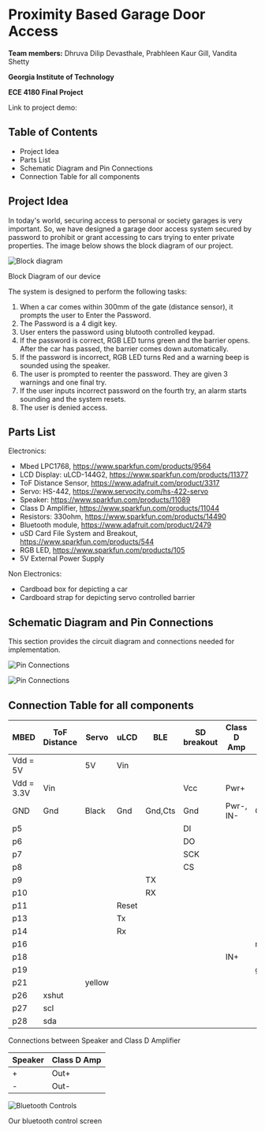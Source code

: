 # Proximity Based Garage Door Access
**Team members:** Dhruva Dilip Devasthale, Prabhleen Kaur Gill, Vandita Shetty

**Georgia Institute of Technology**

**ECE 4180 Final Project**

Link to project demo: 

## Table of Contents
* Project Idea
* Parts List
* Schematic Diagram and Pin Connections
* Connection Table for all components
 


## Project Idea

In today's world, securing access to personal or society garages is very important. So, we have designed a garage door access system secured by password to prohibit or grant accessing to cars trying to enter private properties. 
The image below shows the block diagram of our project.

![Block diagram](https://github.com/vshetty33/ECE4180-final-project/blob/main/Mbed_Block_Diagram%20(1).jpg)

Block Diagram of our device

The system is designed to perform the following tasks:

1. When a car comes within 300mm of the gate (distance sensor), it prompts the user to Enter the Password.
2. The Password is a 4 digit key.
3. User enters the password using blutooth controlled keypad.
4. If the password is correct, RGB LED turns green and the barrier opens. After the car has passed, the barrier comes down automatically.
5. If the password is incorrect, RGB LED turns Red and a warning beep is sounded using the speaker.
6. The user is prompted to reenter the password. They are given 3 warnings and one final try.
7. If the user inputs incorrect password on the fourth try, an alarm starts sounding and the system resets.
8. The user is denied access.

## Parts List

Electronics:

* Mbed LPC1768, https://www.sparkfun.com/products/9564
* LCD Display: uLCD-144G2, https://www.sparkfun.com/products/11377
* ToF Distance Sensor, https://www.adafruit.com/product/3317
* Servo: HS-442, https://www.servocity.com/hs-422-servo
* Speaker: https://www.sparkfun.com/products/11089
* Class D Amplifier, https://www.sparkfun.com/products/11044
* Resistors: 330ohm, https://www.sparkfun.com/products/14490
* Bluetooth module, https://www.adafruit.com/product/2479
* uSD Card File System and Breakout, https://www.sparkfun.com/products/544
* RGB LED, https://www.sparkfun.com/products/105
* 5V External Power Supply
 

Non Electronics: 

* Cardboad box for depicting a car
* Cardboard strap for depicting servo controlled barrier

## Schematic Diagram and Pin Connections
This section provides the circuit diagram and connections needed for implementation.

![Pin Connections](https://github.com/vshetty33/ECE4180-final-project/blob/main/PinConnection.jpeg)

![Pin Connections](https://github.com/vshetty33/ECE4180-final-project/blob/main/PInConnection1.jpeg)

## Connection Table for all components

| MBED | ToF Distance | Servo | uLCD | BLE | SD breakout | Class D Amp | RGB LED |
| ---- | ------------ | ---- | --- | ----------- | ----- | ----------- | ------- |
| Vdd = 5V | | 5V | Vin | | |
| Vdd = 3.3V | Vin | | | | Vcc | Pwr+ | 
| GND | Gnd | Black | Gnd | Gnd,Cts | Gnd | Pwr-, IN- | Gnd |
| p5 | | | | | DI |
| p6 | | | | | DO |
| p7 | | | | | SCK |
| p8 | | | | | CS |
| p9 | | | | TX | |
| p10 | | | | RX | |
| p11 | | | Reset | | |
| p13 | | | Tx | | |
| p14 | | | Rx | | |
| p16 | | | | | | | red | 
| p18 | | | | | | IN+ |
| p19 | | | | | | | green |
| p21 | | yellow |
| p26 | xshut | 
| p27 | scl |
| p28 | sda |

Connections between Speaker and Class D Amplifier

| Speaker | Class D Amp |
| ------- | ----------- |
| + | Out+ |
| - | Out- |

![Bluetooth Controls](https://github.com/vshetty33/ECE4180-final-project/blob/main/BLE_diagram.jpg)

Our bluetooth control screen
